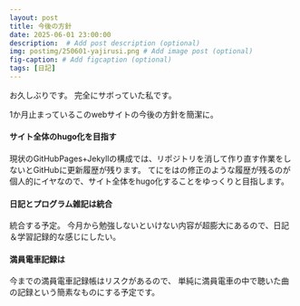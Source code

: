 ```yaml
---
layout: post
title: 今後の方針
date: 2025-06-01 23:00:00
description:  # Add post description (optional)
img: postimg/250601-yajirusi.png # Add image post (optional)
fig-caption: # Add figcaption (optional)
tags: [日記]
---
```


お久しぶりです。
完全にサボっていた私です。

1か月止まっているこのwebサイトの今後の方針を簡潔に。


#### サイト全体のhugo化を目指す

現状のGitHubPages+Jekyllの構成では、リポジトリを消して作り直す作業をしないとGitHubに更新履歴が残ります。
てにをはの修正のような履歴が残るのが個人的にイヤなので、サイト全体をhugo化することをゆっくりと目指します。


#### 日記とプログラム雑記は統合

統合する予定。
今月から勉強しないといけない内容が超膨大にあるので、日記＆学習記録的な感じにしたい。


#### 満員電車記録は

今までの満員電車記録帳はリスクがあるので、
単純に満員電車の中で聴いた曲の記録という簡素なものにする予定です。